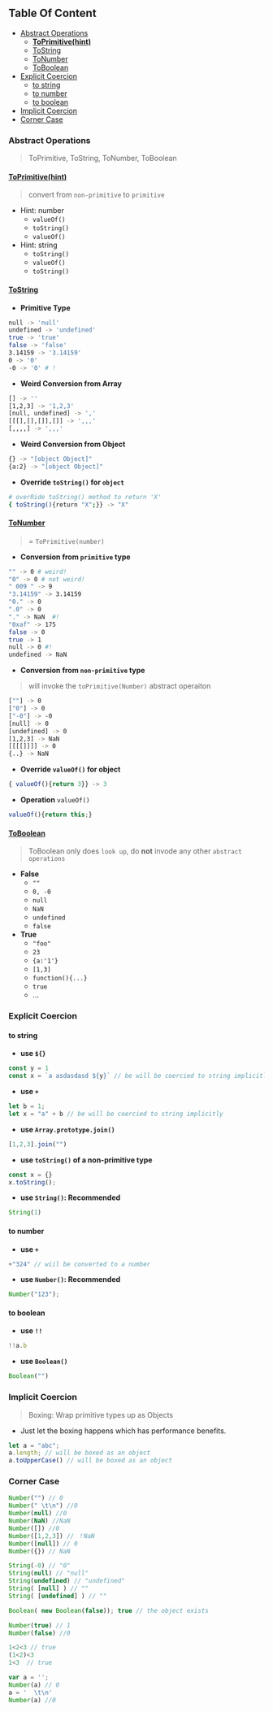 <!-- START doctoc generated TOC please keep comment here to allow auto update -->
<!-- DON'T EDIT THIS SECTION, INSTEAD RE-RUN doctoc TO UPDATE -->
## Table Of Content

- [Abstract Operations](#abstract-operations)
  - [**ToPrimitive(hint)**](#toprimitivehint)
  - [ToString](#tostring)
  - [ToNumber](#tonumber)
  - [ToBoolean](#toboolean)
- [Explicit Coercion](#explicit-coercion)
  - [to string](#to-string)
  - [to number](#to-number)
  - [to boolean](#to-boolean)
- [Implicit Coercion](#implicit-coercion)
- [Corner Case](#corner-case)

<!-- END doctoc generated TOC please keep comment here to allow auto update -->

### Abstract Operations
> ToPrimitive, ToString, ToNumber, ToBoolean

#### [**ToPrimitive(hint)**](https://www.ecma-international.org/ecma-262/9.0/#sec-toprimitive)
> convert from `non-primitive` to `primitive`
- Hint: number
  - `valueOf()`
  - `toString()`
  - `valueOf()`
- Hint: string
  - `toString()`
  - `valueOf()`
  - `toString()`

#### [ToString](https://www.ecma-international.org/ecma-262/9.0/#sec-tostring)
- **Primitive Type**
```sh
null -> 'null'
undefined -> 'undefined'
true -> 'true'
false -> 'false'
3.14159 -> '3.14159'
0 -> '0'
-0 -> '0' # !
```

- **Weird Conversion from Array**
```sh
[] -> ''
[1,2,3] -> '1,2,3'
[null, undefined] -> ','
[[[],[],[]],[]] -> ',,,'
[,,,,] -> ',,,'
```

- **Weird Conversion from Object**
```sh
{} -> "[object Object]"
{a:2} -> "[object Object]"
```
- **Override `toString()` for `object`**
```sh
# overRide toString() method to return 'X'
{ toString(){return "X";}} -> "X"
```

#### [ToNumber](https://www.ecma-international.org/ecma-262/9.0/#sec-tonumber)
> = `ToPrimitive(number)`
- **Conversion from `primitive` type**
```sh
"" -> 0 # weird!
"0" -> 0 # not weird!
" 009 " -> 9
"3.14159" -> 3.14159
"0." -> 0
".0" -> 0
"." -> NaN  #!
"0xaf" -> 175
false -> 0
true -> 1
null -> 0 #!
undefined -> NaN
```
- **Conversion from `non-primitive` type**
> will invoke the `toPrimitive(Number)` abstract operaiton

```sh
[""] -> 0
["0"] -> 0
["-0"] -> -0
[null] -> 0
[undefined] -> 0
[1,2,3] -> NaN
[[[[]]]] -> 0
{..} -> NaN
```
- **Override `valueOf()` for object**
```javascript
{ valueOf(){return 3}} -> 3
```
- **Operation** `valueOf()`
```javascript
valueOf(){return this;}
```

#### [ToBoolean](https://www.ecma-international.org/ecma-262/9.0/#sec-toboolean)
> ToBoolean only does `look up`, do **not** invode any other `abstract operations`

- **False**
  - `""`
  - `0, -0`
  - `null`
  - `NaN`
  - `undefined`
  - `false`
- **True**
  - `"foo"`
  - `23`
  - `{a:'1'}`
  - `[1,3]`
  - `function(){...}`
  - `true`
  - ...
### Explicit Coercion
#### to string
- **use `${}`**
```javascript
const y = 1
const x = `a asdasdasd ${y}` // be will be coercied to string implicitly
```
- **use `+`**
```javascript
let b = 1;
let x = "a" + b // be will be coercied to string implicitly
```
- **use `Array.prototype.join()`**
```javascript
[1,2,3].join("")
```
- **use `toString()` of a non-primitive type**
```javascript
const x = {}
x.toString();
```
- **use `String()`: Recommended**
```javascript
String(1)
```
#### to number
- **use `+`**
```javascript
+"324" // wiil be converted to a number
```
- **use `Number()`: Recommended**
```javascript
Number("123"); 
```
#### to boolean
- **use `!!`**
```javascript
!!a.b
```
- **use `Boolean()`**
```javascript
Boolean("")
```

### Implicit Coercion
> Boxing: Wrap primitive types up as Objects
- Just let the boxing happens which has performance benefits.
```javascript
let a = "abc";
a.length; // will be boxed as an object
a.toUpperCase() // will be boxed as an object
```

### Corner Case
```javascript
Number("") // 0
Number(" \t\n") //0
Number(null) //0
Number(NaN) //NaN
Number([]) //0
Number([1,2,3]) // ！NaN
Number([null]) // 0
Number({}) // NaN

String(-0) // "0"
String(null) // "null"
String(undefined) // "undefined"
String( [null] ) // ""
String( [undefined] ) // ""

Boolean( new Boolean(false)); true // the object exists

Number(true) // 1
Number(false) //0

1<2<3 // true
(1<2)<3
1<3  // true

var a = '';
Number(a) // 0
a = '  \t\n'
Number(a) //0
```